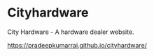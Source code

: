# Cityhardware
City Hardware - A hardware dealer website.

https://pradeepkumarrai.github.io/cityhardware/
